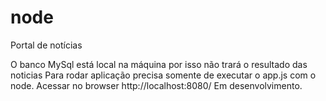 # node
Portal de notícias

O banco MySql está local na máquina por isso não trará o resultado das noticias
Para rodar aplicação precisa somente de executar o app.js com o node.
Acessar no browser http://localhost:8080/
Em desenvolvimento.
